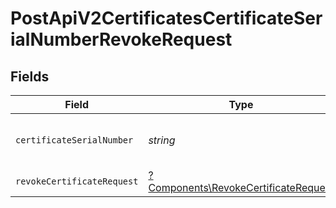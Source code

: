 # PostApiV2CertificatesCertificateSerialNumberRevokeRequest


## Fields

| Field                                                                                       | Type                                                                                        | Required                                                                                    | Description                                                                                 |
| ------------------------------------------------------------------------------------------- | ------------------------------------------------------------------------------------------- | ------------------------------------------------------------------------------------------- | ------------------------------------------------------------------------------------------- |
| `certificateSerialNumber`                                                                   | *string*                                                                                    | :heavy_check_mark:                                                                          | Numer seryjny certyfikatu (w formacie szesnastkowym).                                       |
| `revokeCertificateRequest`                                                                  | [?Components\RevokeCertificateRequest](../../Models/Components/RevokeCertificateRequest.md) | :heavy_minus_sign:                                                                          | N/A                                                                                         |